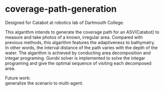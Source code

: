 # coverage-path-generation

Designed for Catabot at robotics lab of Dartmouth College. 

This algarithm intends to generate the coverage path for an ASV(Catabot) to measure and take photos of a known, irregular area. Compared with previous methods, this algarithm features the adaptiveness to bathymatry. In other words, the interval distance of the path varies with the depth of the water. The algarithm is achieved by conducting area decomposition and integar programing. Gurobi solver is implemented to solve the integar programing and give the optimal sequence of visiting each decomposed area.

Future work:   
generalize the scenario to multi-agent.
